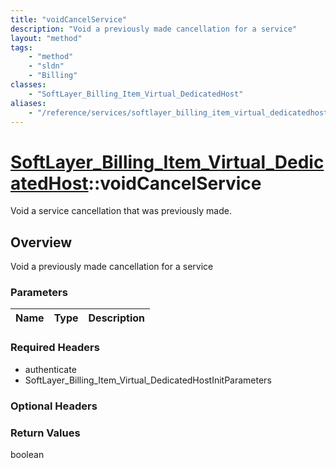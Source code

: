 ```yaml
---
title: "voidCancelService"
description: "Void a previously made cancellation for a service"
layout: "method"
tags:
    - "method"
    - "sldn"
    - "Billing"
classes:
    - "SoftLayer_Billing_Item_Virtual_DedicatedHost"
aliases:
    - "/reference/services/softlayer_billing_item_virtual_dedicatedhost/voidCancelService"
---
```

# [SoftLayer_Billing_Item_Virtual_DedicatedHost](/reference/services/SoftLayer_Billing_Item_Virtual_DedicatedHost)::voidCancelService

Void a service cancellation that was previously made.


## Overview 
Void a previously made cancellation for a service 

### Parameters 
|Name | Type | Description |
| --- | --- | --- |


### Required Headers
* authenticate
* SoftLayer_Billing_Item_Virtual_DedicatedHostInitParameters

### Optional Headers

### Return Values
boolean

